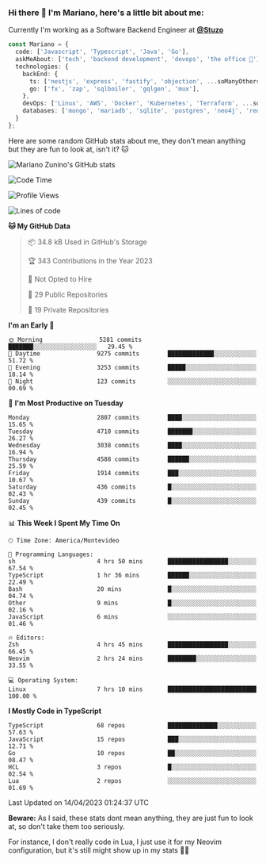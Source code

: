 ### Hi there 👋 I'm Mariano, here's a little bit about me:

Currently I'm working as a Software Backend Engineer at [**@Stuzo**](https://www.stuzo.com/)

```ts
const Mariano = {
  code: ['Javascript', 'Typescript', 'Java', 'Go'],
  askMeAbout: ['tech', 'backend development', 'devops', 'the office 💼'],
  technologies: {
    backEnd: {
      ts: ['nestjs', 'express', 'fastify', 'objection', ...soManyOthersFrameworks],
      go: ['fx', 'zap', 'sqlboiler', 'gqlgen', 'mux'],
    },
    devOps: ['Linux', 'AWS', 'Docker', 'Kubernetes', 'Terraform', ...soManyOthersTools],
    databases: ['mongo', 'mariadb', 'sqlite', 'postgres', 'neo4j', 'redis'],
  }
};
```

Here are some random GitHub stats about me, they don't mean anything but they are fun to look at, isn't it? 🐱

![Mariano Zunino's GitHub stats](https://github-readme-stats.vercel.app/api?username=marianozunino&count_private=true&show_icons=true&theme=radical)

<!--START_SECTION:waka-->
![Code Time](http://img.shields.io/badge/Code%20Time-679%20hrs%2027%20mins-blue)

![Profile Views](http://img.shields.io/badge/Profile%20Views-0-blue)

![Lines of code](https://img.shields.io/badge/From%20Hello%20World%20I%27ve%20Written-7.2%20million%20lines%20of%20code-blue)

**🐱 My GitHub Data** 

> 📦 34.8 kB Used in GitHub's Storage 
 > 
> 🏆 343 Contributions in the Year 2023
 > 
> 🚫 Not Opted to Hire
 > 
> 📜 29 Public Repositories 
 > 
> 🔑 19 Private Repositories 
 > 
**I'm an Early 🐤** 

```text
🌞 Morning                5281 commits        ███████░░░░░░░░░░░░░░░░░░   29.45 % 
🌆 Daytime                9275 commits        █████████████░░░░░░░░░░░░   51.72 % 
🌃 Evening                3253 commits        █████░░░░░░░░░░░░░░░░░░░░   18.14 % 
🌙 Night                  123 commits         ░░░░░░░░░░░░░░░░░░░░░░░░░   00.69 % 
```
📅 **I'm Most Productive on Tuesday** 

```text
Monday                   2807 commits        ████░░░░░░░░░░░░░░░░░░░░░   15.65 % 
Tuesday                  4710 commits        ███████░░░░░░░░░░░░░░░░░░   26.27 % 
Wednesday                3038 commits        ████░░░░░░░░░░░░░░░░░░░░░   16.94 % 
Thursday                 4588 commits        ██████░░░░░░░░░░░░░░░░░░░   25.59 % 
Friday                   1914 commits        ███░░░░░░░░░░░░░░░░░░░░░░   10.67 % 
Saturday                 436 commits         █░░░░░░░░░░░░░░░░░░░░░░░░   02.43 % 
Sunday                   439 commits         █░░░░░░░░░░░░░░░░░░░░░░░░   02.45 % 
```


📊 **This Week I Spent My Time On** 

```text
🕑︎ Time Zone: America/Montevideo

💬 Programming Languages: 
sh                       4 hrs 50 mins       █████████████████░░░░░░░░   67.54 % 
TypeScript               1 hr 36 mins        ██████░░░░░░░░░░░░░░░░░░░   22.49 % 
Bash                     20 mins             █░░░░░░░░░░░░░░░░░░░░░░░░   04.74 % 
Other                    9 mins              █░░░░░░░░░░░░░░░░░░░░░░░░   02.16 % 
JavaScript               6 mins              ░░░░░░░░░░░░░░░░░░░░░░░░░   01.46 % 

🔥 Editors: 
Zsh                      4 hrs 45 mins       █████████████████░░░░░░░░   66.45 % 
Neovim                   2 hrs 24 mins       ████████░░░░░░░░░░░░░░░░░   33.55 % 

💻 Operating System: 
Linux                    7 hrs 10 mins       █████████████████████████   100.00 % 
```

**I Mostly Code in TypeScript** 

```text
TypeScript               68 repos            ██████████████░░░░░░░░░░░   57.63 % 
JavaScript               15 repos            ███░░░░░░░░░░░░░░░░░░░░░░   12.71 % 
Go                       10 repos            ██░░░░░░░░░░░░░░░░░░░░░░░   08.47 % 
HCL                      3 repos             █░░░░░░░░░░░░░░░░░░░░░░░░   02.54 % 
Lua                      2 repos             ░░░░░░░░░░░░░░░░░░░░░░░░░   01.69 % 
```




 Last Updated on 14/04/2023 01:24:37 UTC
<!--END_SECTION:waka-->

**Beware:** As I said, these stats dont mean anything, they are just fun to look at, so don't take them too seriously.

For instance, I don't really code in Lua, I just use it for my Neovim configuration, but it's still might show up in my stats 🤷‍♂️
